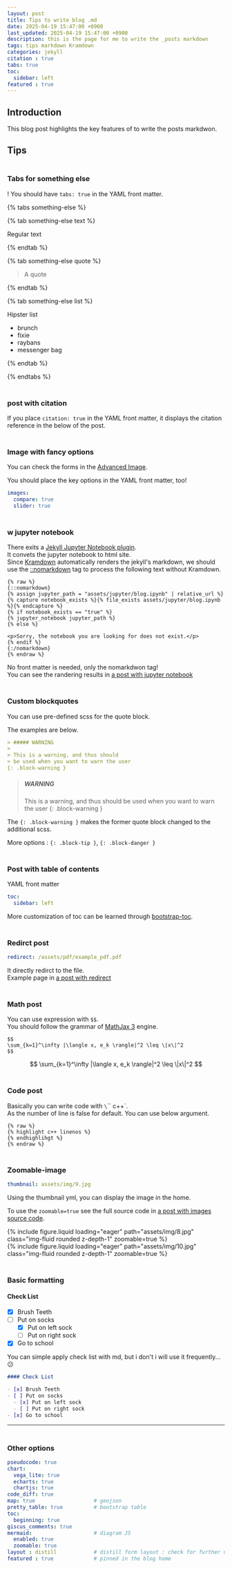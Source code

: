 ```yaml
---
layout: post
title: Tips to write blog .md
date: 2025-04-19 15:47:00 +0900
last_updated: 2025-04-19 15:47:00 +0900
description: this is the page for me to write the _posts markdown
tags: tips markdown Kramdown
categories: jekyll
citation : true
tabs: true
toc:
  sidebar: left
featured : true
---
```


## Introduction

This blog post highlights the key features of to write the posts markdwon.

## Tips

### <br>Tabs for something else

! You should have `tabs: true` in the YAML front matter.

{% tabs something-else %}

{% tab something-else text %}

Regular text

{% endtab %}

{% tab something-else quote %}

> A quote

{% endtab %}

{% tab something-else list %}

Hipster list

- brunch
- fixie
- raybans
- messenger bag

{% endtab %}

{% endtabs %}

### <br>post with citation

If you place `citation: true` in the YAML front matter, it displays the citation reference in the below of the post.

### <br>Image with fancy options

You can check the forms in the <a href="/blog/2024/advanced-images/">Advanced Image</a>.

You should place the key options in the YAML front matter, too!

```yml
images:
  compare: true
  slider: true
```

### <br>w jupyter notebook

There exits a [Jekyll Jupyter Notebook plugin](https://github.com/red-data-tools/jekyll-jupyter-notebook).<br>
It convets the jupyter notebook to html site.<br>
Since [Kramdown](https://jekyllrb.com/docs/configuration/markdown/) automatically renders the jekyll's markdown, we should use the [::nomarkdown](https://kramdown.gettalong.org/syntax.html#extensions) tag to process the following text without Kramdown.

```
{% raw %}
{::nomarkdown}
{% assign jupyter_path = "assets/jupyter/blog.ipynb" | relative_url %}
{% capture notebook_exists %}{% file_exists assets/jupyter/blog.ipynb %}{% endcapture %}
{% if notebook_exists == "true" %}
{% jupyter_notebook jupyter_path %}
{% else %}

<p>Sorry, the notebook you are looking for does not exist.</p>
{% endif %}
{:/nomarkdown}
{% endraw %}
```

No front matter is needed, only the nomarkdwon tag!<br>
You can see the randering results in [a post with jupyter notebook](/blog/2023/jupyter-notebook/)

### <br>Custom blockquotes

You can use pre-defined scss for the quote block.

The examples are below.

```markdown
> ##### WARNING
>
> This is a warning, and thus should
> be used when you want to warn the user
{: .block-warning }
```

> ##### WARNING
>
> This is a warning, and thus should
> be used when you want to warn the user
{: .block-warning }

The `{: .block-warning }` makes the former quote block changed to the additional scss.

More options : `{: .block-tip }`, `{: .block-danger }`


### <br>Post with table of contents

YAML front matter
```yml
toc:
  sidebar: left
```

More customization of toc can be learned through [bootstrap-toc](https://afeld.github.io/bootstrap-toc/).

### <br>Redirct post

```yml
redirect: /assets/pdf/example_pdf.pdf
```

It directly redirct to the file.<br>
Example page in [a post with redirect](/blog/2022/redirect/)

### <br>Math post

You can use expression with `$$`.<br>
You should follow the grammar of [MathJax 3](https://www.mathjax.org/) engine.

```
$$
\sum_{k=1}^\infty |\langle x, e_k \rangle|^2 \leq \|x\|^2
$$
```

$$
\sum_{k=1}^\infty |\langle x, e_k \rangle|^2 \leq \|x\|^2
$$


### <br>Code post

Basically you can write code with `\`\`\` c++`.<br>
As the number of line is false for default. You can use below argument.

```markdwon
{% raw %}
{% highlight c++ linenos %}
{% endhighlihgt %}
{% endraw %}
```

### <br>Zoomable-image

```yml
thumbnail: assets/img/9.jpg
```
Using the thumbnail yml, you can display the image in the home.

To use the `zoomable=true` see the full source code in [a post with images source code](https://github.com/alshedivat/al-folio/blob/main/_posts/2015-05-15-images.md).

<div class="row mt-3">
    <div class="col-sm mt-3 mt-md-0">
        {% include figure.liquid loading="eager" path="assets/img/8.jpg" class="img-fluid rounded z-depth-1" zoomable=true %}
    </div>
    <div class="col-sm mt-3 mt-md-0">
        {% include figure.liquid loading="eager" path="assets/img/10.jpg" class="img-fluid rounded z-depth-1" zoomable=true %}
    </div>
</div>

### <br>Basic formatting

#### Check List

- [x] Brush Teeth
- [ ] Put on socks
  - [x] Put on left sock
  - [ ] Put on right sock
- [x] Go to school

You can simple apply check list with md, but i don't i will use it frequently...😕

```markdown
#### Check List

- [x] Brush Teeth
- [ ] Put on socks
  - [x] Put on left sock
  - [ ] Put on right sock
- [x] Go to school
```

<hr>





### <br>Other options

```yml
pseudocode: true
chart:
  vega_lite: true
  echarts: true
  chartjs: true
code_diff: true
map: true                   # geojson
pretty_table: true          # bootstrap table
toc:
  beginning: true
giscus_comments: true
mermaid:                    # diagram JS
  enabled: true
  zoomable: true
layout : distill            # distill form layout : check for further usage
featured : true             # pinned in the blog home
```